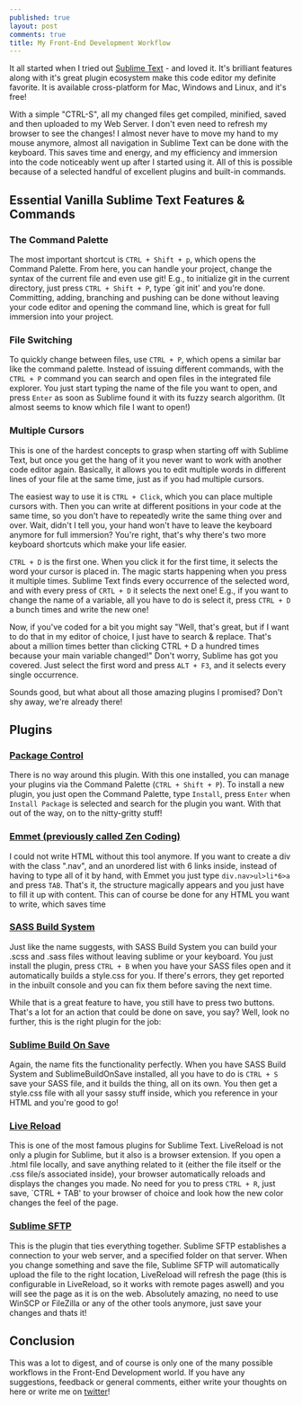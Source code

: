 ```yaml
---
published: true
layout: post
comments: true
title: My Front-End Development Workflow
---
```


It all started when I tried out [Sublime Text](http://sublimetext.com) - and loved it. It's brilliant features along with it's great plugin ecosystem make this code editor my definite favorite. It is available cross-platform for Mac, Windows and Linux, and it's free!

With a simple "CTRL-S", all my changed files get compiled, minified, saved and then uploaded to my Web Server. I don't even need to refresh my browser to see the changes! I almost never have to move my hand to my mouse anymore, almost all navigation in Sublime Text can be done with the keyboard. This saves time and energy, and my efficiency and immersion into the code noticeably went up after I started using it. All of this is possible because of a selected handful of excellent plugins and built-in commands.

<!--break-->

## Essential Vanilla Sublime Text Features & Commands

### The Command Palette

The most important shortcut is `CTRL + Shift + p`, which opens the Command Palette. From here, you can handle your project, change the syntax of the current file and even use git! E.g., to initialize git in the current directory, just press `CTRL + Shift + P`, type `git init' and you're done. Committing, adding, branching and pushing can be done without leaving your code editor and opening the command line, which is great for full immersion into your project.

### File Switching

To quickly change between files, use `CTRL + P`, which opens a similar bar like the command palette. Instead of issuing different commands, with the `CTRL + P` command you can search and open files in the integrated file explorer. You just start typing the name of the file you want to open, and press `Enter` as soon as Sublime found it with its fuzzy search algorithm. (It almost seems to know which file I want to open!)

###  Multiple Cursors

This is one of the hardest concepts to grasp when starting off with Sublime Text, but once you get the hang of it you never want to work with another code editor again. Basically, it allows you to edit multiple words in different lines of your file at the same time, just as if you had multiple cursors. 

The easiest way to use it is `CTRL + Click`, which you can place multiple cursors with. Then you can write at different positions in your code at the same time, so you don't have to repeatedly write the same thing over and over. Wait, didn't I tell you, your hand won't have to leave the keyboard anymore for full immersion? You're right, that's why there's two more keyboard shortcuts which make your life easier.

`CTRL + D` is the first one. When you click it for the first time, it selects the word your cursor is placed in. The magic starts happening when you press it multiple times. Sublime Text finds every occurrence of the selected word, and with every press of `CRTL + D` it selects the next one! E.g., if you want to change the name of a variable, all you have to do is select it, press `CTRL + D` a bunch times and write the new one! 

Now, if you've coded for a bit you might say "Well, that's great, but if I want to do that in my editor of choice, I just have to search & replace. That's about a million times better than clicking CTRL + D a hundred times because your main variable changed!" Don't worry, Sublime has got you covered. Just select the first word and press `ALT + F3`, and it selects every single occurrence. 

Sounds good, but what about all those amazing plugins I promised? Don't shy away, we're already there!

## Plugins

### [Package Control](https://sublime.wbond.net/installation)

There is no way around this plugin. With this one installed, you can manage your plugins via the Command Palette (`CTRL + Shift + P`). To install a new plugin, you just open the Command Palette, type `Install`, press `Enter` when `Install Package` is selected and search for the plugin you want. With that out of the way, on to the nitty-gritty stuff!

###  [Emmet (previously called Zen Coding)](http://emmet.io)

I could not write HTML without this tool anymore. If you want to create a div with the class ".nav", and an unordered list with 6 links inside, instead of having to type all of it by hand, with Emmet you just type `div.nav>ul>li*6>a` and press `TAB`. That's it, the structure magically appears and you just have to fill it up with content. This can of course be done for any HTML you want to write, which saves time 

### [SASS Build System](https://github.com/jaumefontal/SASS-Build-SublimeText2)

Just like the name suggests, with SASS Build System you can build your .scss and .sass files without leaving sublime or your keyboard. You just install the plugin, press `CTRL + B` when you have your SASS files open and it automatically builds a style.css for you. If there's errors, they get reported in the inbuilt console and you can fix them before saving the next time.

While that is a great feature to have, you still have to press two buttons. That's a lot for an action that could be done on save, you say? Well, look no further, this is the right plugin for the job:

### [Sublime Build On Save](https://github.com/alexnj/SublimeOnSaveBuild)

Again, the name fits the functionality perfectly. When you have SASS Build System and SublimeBuildOnSave installed, all you have to do is `CTRL + S` save your SASS file, and it builds the thing, all on its own. You then get a style.css file with all your sassy stuff inside, which you reference in your HTML and you're good to go!

### [Live Reload](http://livereload.com/)

This is one of the most famous plugins for Sublime Text. LiveReload is not only a plugin for Sublime, but it also is a browser extension. If you open a .html file locally, and save anything related to it (either the file itself or the .css file/s associated inside), your browser automatically reloads and displays the changes you made. No need for you to press `CTRL + R`, just save, `CTRL + TAB' to your browser of choice and look how the new color changes the feel of the page.

### [Sublime SFTP](http://wbond.net/sublime_packages/sftp)

This is the plugin that ties everything together. Sublime SFTP establishes a connection to your web server, and a specified folder on that server. When you change something and save the file, Sublime SFTP will automatically upload the file to the right location, LiveReload will refresh the page (this is configurable in LiveReload, so it works with remote pages aswell) and you will see the page as it is on the web. Absolutely amazing, no need to use WinSCP or FileZilla or any of the other tools anymore, just save your changes and thats it!

## Conclusion

This was a lot to digest, and of course is only one of the many possible workflows in the Front-End Development world. If you have any suggestions, feedback or general comments, either write your thoughts on here or write me on [twitter](https://twitter.com/mstoiber05)!